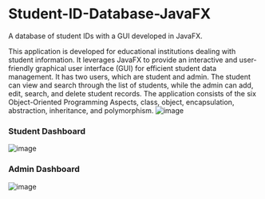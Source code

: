 # Student-ID-Database-JavaFX
A database of student IDs with a GUI developed in JavaFX.

This application is developed for educational institutions dealing with student information. It leverages JavaFX to provide an interactive and user-friendly graphical user interface (GUI) for efficient student data management. It has two users, which are student and admin. The student can view and search through the list of students, while the admin can add, edit, search, and delete student records. The application consists of the six Object-Oriented Programming Aspects, class, object, encapsulation, abstraction, inheritance, and polymorphism.
![image](https://github.com/user-attachments/assets/f7dd6c4b-a98c-4244-9973-9dd8352d3150)

### Student Dashboard
![image](https://github.com/user-attachments/assets/2aff15e9-82eb-4bb9-a7ab-7f557baf9454)

### Admin Dashboard

![image](https://github.com/user-attachments/assets/1082306e-212c-43e9-bdef-2659f4ef663a)
